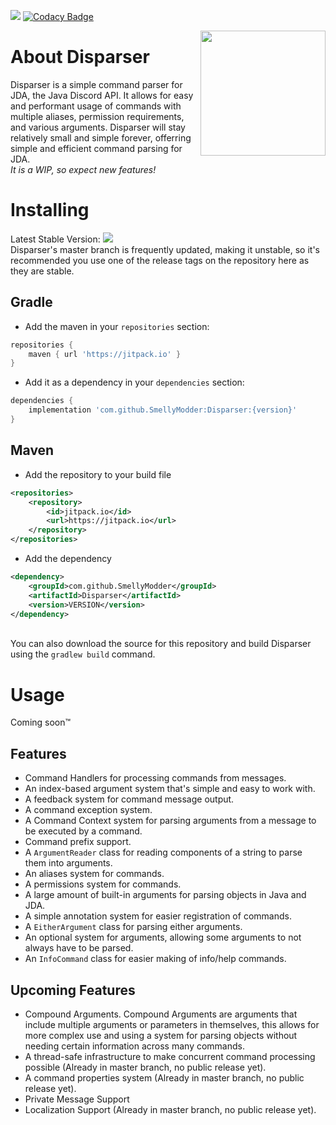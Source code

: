 [![](https://cdn.discordapp.com/attachments/667088262287851551/765724389244534825/disparser-1.3.0.PNG)](https://jitpack.io/#SmellyModder/Disparser/1.3.0)
[![Codacy Badge](https://app.codacy.com/project/badge/Grade/7eff67ac4c1d49bfb356ff1028bc9028)](https://www.codacy.com/gh/SmellyModder/Disparser/dashboard?utm_source=github.com&amp;utm_medium=referral&amp;utm_content=SmellyModder/Disparser&amp;utm_campaign=Badge_Grade)

<img align="right" src="https://cdn.discordapp.com/attachments/667088262287851551/740459139141992469/disparser_logo.png" height="200" width="200">

# About Disparser
Disparser is a simple command parser for JDA, the Java Discord API.
It allows for easy and performant usage of commands with multiple aliases, permission requirements, and various arguments.
Disparser will stay relatively small and simple forever, offerring simple and efficient command parsing for JDA.
<br> *It is a WIP, so expect new features!* </br>

# Installing
Latest Stable Version: [![](https://cdn.discordapp.com/attachments/667088262287851551/765724389244534825/disparser-1.3.0.PNG)](https://jitpack.io/#SmellyModder/Disparser/1.3.0)
<br>Disparser's master branch is frequently updated, making it unstable, so it's recommended you use one of the release tags on the repository here as they are stable.</br>
## Gradle
* Add the maven in your `repositories` section:
```gradle
repositories {
    maven { url 'https://jitpack.io' }
}
```
* Add it as a dependency in your `dependencies` section:
```gradle
dependencies {
    implementation 'com.github.SmellyModder:Disparser:{version}'
}
```
## Maven
* Add the repository to your build file
```xml
<repositories>
    <repository>
        <id>jitpack.io</id>
        <url>https://jitpack.io</url>
    </repository>
</repositories>
```
* Add the dependency
```xml
<dependency>
    <groupId>com.github.SmellyModder</groupId>
    <artifactId>Disparser</artifactId>
    <version>VERSION</version>
</dependency>
```
<br> You can also download the source for this repository and build Disparser using the `gradlew build` command.</br>

# Usage
Coming soon:tm:

## Features
* Command Handlers for processing commands from messages.
* An index-based argument system that's simple and easy to work with.
* A feedback system for command message output.
* A command exception system.
* A Command Context system for parsing arguments from a message to be executed by a command.
* Command prefix support.
* A `ArgumentReader` class for reading components of a string to parse them into arguments.
* An aliases system for commands.
* A permissions system for commands.
* A large amount of built-in arguments for parsing objects in Java and JDA.
* A simple annotation system for easier registration of commands.
* A `EitherArgument` class for parsing either arguments.
* An optional system for arguments, allowing some arguments to not always have to be parsed.
* An `InfoCommand` class for easier making of info/help commands.

## Upcoming Features
* Compound Arguments. Compound Arguments are arguments that include multiple arguments or parameters in themselves, this allows for more complex use and using a system for parsing objects without needing certain information across many commands.
* A thread-safe infrastructure to make concurrent command processing possible (Already in master branch, no public release yet).
* A command properties system (Already in master branch, no public release yet).
* Private Message Support
* Localization Support (Already in master branch, no public release yet).
